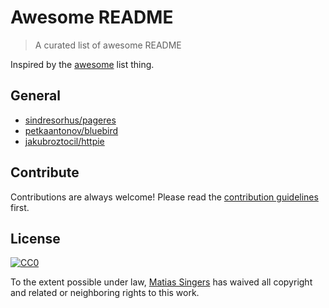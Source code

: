 # Awesome README
> A curated list of awesome README

Inspired by the [awesome](https://github.com/sindresorhus/awesome) list thing.

## General
- [sindresorhus/pageres](https://github.com/sindresorhus/pageres)
- [petkaantonov/bluebird](https://github.com/petkaantonov/bluebird)
- [jakubroztocil/httpie](https://github.com/jakubroztocil/httpie)


## Contribute

Contributions are always welcome!
Please read the [contribution guidelines](contributing.md) first.


## License

[![CC0](http://i.creativecommons.org/p/zero/1.0/88x31.png)](http://creativecommons.org/publicdomain/zero/1.0/)

To the extent possible under law, [Matias Singers](http://mts.io) has waived all copyright and related or neighboring rights to this work.
